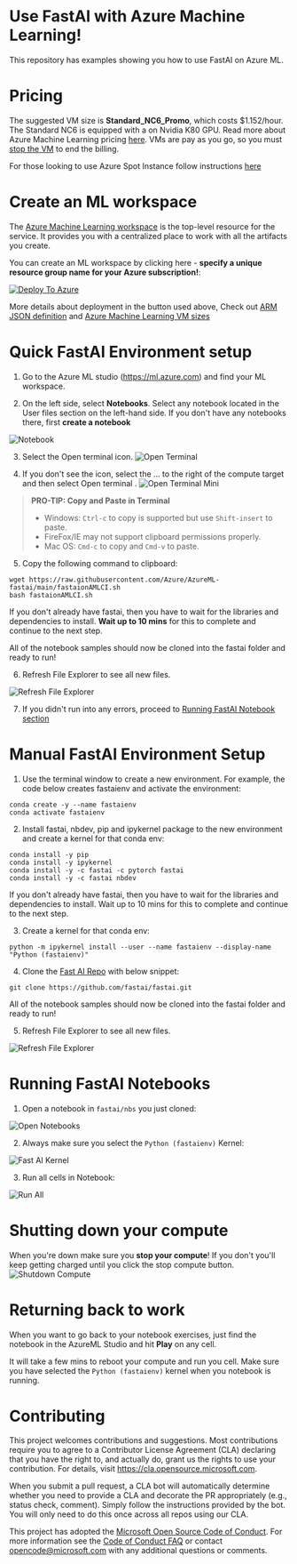 # Use FastAI with Azure Machine Learning!
This repository has examples showing you how to use FastAI on Azure ML.

# Pricing
The suggested VM size is **Standard_NC6_Promo**, which costs $1.152/hour. The Standard NC6 is equipped with a on Nvidia K80 GPU. Read more about Azure Machine Learning pricing [here](https://azure.microsoft.com/en-ca/pricing/details/machine-learning/). VMs are pay as you go, so you must [stop the VM](#Shutting-down-your-compute) to end the billing.

For those looking to use Azure Spot Instance follow instructions [here](https://forums.fast.ai/t/platform-azure/65527)

# Create an ML workspace
The [Azure Machine Learning workspace](https://docs.microsoft.com/en-us/azure/machine-learning/overview-what-is-machine-learning-studio) is the top-level resource for the service. It provides you with a centralized place to work with all the artifacts you create. 

You can create an ML workspace by clicking here - **specify a unique resource group name for your Azure subscription!**:

[![Deploy To Azure](https://raw.githubusercontent.com/Azure/azure-quickstart-templates/master/1-CONTRIBUTION-GUIDE/images/deploytoazure.svg?sanitize=true)](https://portal.azure.com/#create/Microsoft.Template/uri/https%3A%2F%2Fraw.githubusercontent.com%2FAzure%2FAzureML-fastai%2Fmain%2F.cloud%2Fazuredeploy.json)

More details about deployment in the button used above, Check out [ARM JSON definition](https://github.com/Azure/AzureML-fastai/blob/main/.cloud/azuredeploy.json) and [Azure Machine Learning VM sizes](https://azure.microsoft.com/en-ca/pricing/details/machine-learning/)

# Quick FastAI Environment setup
1) Go to the Azure ML studio (https://ml.azure.com) and find your ML workspace.

2) On the left side, select **Notebooks**. Select any notebook located in the User files section on the left-hand side. If you don't have any notebooks there, first **create a notebook**

![Notebook](images/aml/click_notebook.png)

3) Select the Open terminal icon.
![Open Terminal](images/aml/open_terminal_full.png)

4) If you don't see the icon, select the ... to the right of the compute target and then select Open terminal .
![Open Terminal Mini](images/aml/open_terminal.png)

> **PRO-TIP: Copy and Paste in Terminal**
> * Windows: `Ctrl-c` to copy is supported but use `Shift-insert` to paste.
> * FireFox/IE may not support clipboard permissions properly.
> *    Mac OS: `Cmd-c` to copy and `Cmd-v` to paste.

5) Copy the following command to clipboard:
```shell
wget https://raw.githubusercontent.com/Azure/AzureML-fastai/main/fastaionAMLCI.sh
bash fastaionAMLCI.sh
```
If you don't already have fastai, then you have to wait for the libraries and dependencies to install. **Wait up to 10 mins** for this to complete and continue to the next step.

All of the notebook samples should now be cloned into the fastai folder and ready to run!

6) Refresh File Explorer to see all new files.

![Refresh File Explorer](images/aml/refresh_file_explorer.png)


7) If you didn't run into any errors, proceed to [Running FastAI Notebook section](#Running-FastAI-Notebooks)

# Manual FastAI Environment Setup
1) Use the terminal window to create a new environment. For example, the code below creates fastaienv and activate the environment:

```shell
conda create -y --name fastaienv
conda activate fastaienv
```

2) Install fastai, nbdev, pip and ipykernel package to the new environment and create a kernel for that conda env:
```shell
conda install -y pip
conda install -y ipykernel
conda install -y -c fastai -c pytorch fastai
conda install -y -c fastai nbdev
```
If you don't already have fastai, then you have to wait for the libraries and dependencies to install. Wait up to 10 mins for this to complete and continue to the next step.

3) Create a kernel for that conda env:
```shell
python -m ipykernel install --user --name fastaienv --display-name "Python (fastaienv)"
```

4) Clone the [Fast AI Repo](https://github.com/fastai/fastai) with below snippet:
```shell
git clone https://github.com/fastai/fastai.git
```

All of the notebook samples should now be cloned into the fastai folder and ready to run!

5) Refresh File Explorer to see all new files.

![Refresh File Explorer](images/aml/refresh_file_explorer.png)

# Running FastAI Notebooks
1) Open a notebook in `fastai/nbs` you just cloned:

![Open Notebooks](images/aml/opennotebooks.png)

2) Always make sure you select the `Python (fastaienv)` Kernel:

![Fast AI Kernel](images/aml/select_fastaikernel.png)

3) Run all cells in Notebook:

![Run All](images/aml/run_all.png)

# Shutting down your compute
When you're down make sure you **stop your compute**! If you don't you'll keep getting charged until you click the stop compute button.
![Shutdown Compute](images/aml/shutdowncompute.png)

# Returning back to work
When you want to go back to your notebook exercises, just find the notebook in the AzureML Studio and hit **Play** on any cell.

It will take a few mins to reboot your compute and run you cell. Make sure you have selected the `Python (fastaienv)` kernel when you notebook is running.

# Contributing

This project welcomes contributions and suggestions.  Most contributions require you to agree to a
Contributor License Agreement (CLA) declaring that you have the right to, and actually do, grant us
the rights to use your contribution. For details, visit https://cla.opensource.microsoft.com.

When you submit a pull request, a CLA bot will automatically determine whether you need to provide
a CLA and decorate the PR appropriately (e.g., status check, comment). Simply follow the instructions
provided by the bot. You will only need to do this once across all repos using our CLA.

This project has adopted the [Microsoft Open Source Code of Conduct](https://opensource.microsoft.com/codeofconduct/).
For more information see the [Code of Conduct FAQ](https://opensource.microsoft.com/codeofconduct/faq/) or
contact [opencode@microsoft.com](mailto:opencode@microsoft.com) with any additional questions or comments.
